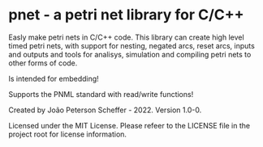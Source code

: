 # pnet - a petri net library for C/C++

Easly make petri nets in C/C++ code. This library can create high level timed petri nets, with support for nesting,
negated arcs, reset arcs, inputs and outputs and tools for analisys, simulation and compiling petri nets to other forms of code.

Is intended for embedding!

Supports the PNML standard with read/write functions!

Created by João Peterson Scheffer - 2022. Version 1.0-0.

Licensed under the MIT License. Please refeer to the LICENSE file in the project root for license information.